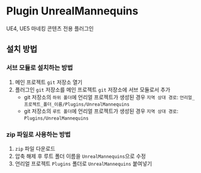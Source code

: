 # Plugin UnrealMannequins

UE4, UE5 마네킹 콘텐츠 전용 플러그인

## 설치 방법

### 서브 모듈로 설치하는 방법

1. 메인 프로젝트 `git` 저장소 열기
2. 플러그인 `git` 저장소를 메인 프로젝트 `git` 저장소에 서브 모듈로서 추가
    - git 저장소의 `하위 폴더`에 언리얼 프로젝트가 생성된 경우 `지역 상대 경로`: `언리얼_프로젝트_폴더_이름/Plugins/UnrealMannequins`
    - git 저장소의 `루트 폴더`에 언리얼 프로젝트가 생성된 경우 `지역 상대 경로`: `Plugins/UnrealMannequins`

### zip 파일로 사용하는 방법

1. `zip` 파일 다운로드
2. 압축 해제 후 루트 폴더 이름을 `UnrealMannequins`으로 수정
3. 언리얼 프로젝트 `Plugins` 폴더로 `UnrealMannequins` 붙여넣기